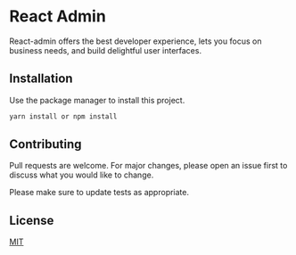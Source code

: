 # React Admin

React-admin offers the best developer experience, lets you focus on business needs, and build delightful user interfaces.

## Installation

Use the package manager to install this project.

```bash
yarn install or npm install
```

## Contributing

Pull requests are welcome. For major changes, please open an issue first
to discuss what you would like to change.

Please make sure to update tests as appropriate.

## License

[MIT](./LICENSE)